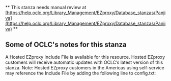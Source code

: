 ** This stanza needs manual review at [https://help.oclc.org/Library_Management/EZproxy/Database_stanzas/Panjiva](https://help.oclc.org/Library_Management/EZproxy/Database_stanzas/Panjiva) **

## Some of OCLC's notes for this stanza

A Hosted EZproxy Include File is available for this resource. Hosted EZproxy customers will receive automatic updates with OCLC&rsquo;s latest version of this stanza. Note: Hosted EZproxy customers in the Americas using self-service may reference the Include File by adding the following line to config.txt:

&nbsp;
